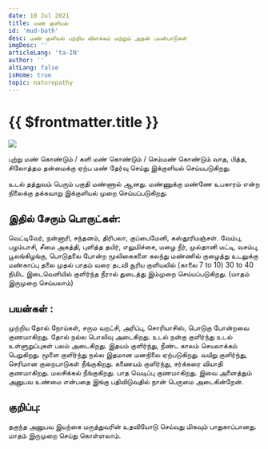 ```yaml
---
date: 10 Jul 2021
title: மண் குளியல்
id: 'mud-bath'
desc: மண் குளியல் பற்றிய விளக்கம் மற்றும் அதன் பயன்பாடுகள்
imgDesc: ''
articleLang: 'ta-IN'
author: ''
altLang: false
isHome: true
topic: naturopathy
---
```


<altLang />

# {{ $frontmatter.title }}


![](/img/naturopathy/mud-bath.jpeg)

புற்று மண் கொண்டும் / களி மண் கொண்டும் / செம்மண் கொண்டும் வாத, பித்த, சிலோத்தம தன்மைக்கு ஏற்ப மண் தேர்வு செய்து இக்குளியல் செய்யபடுகிறது.
	
உடல் தத்துவம் பெரும் பகுதி மண்ணால் ஆனது. மண்ணுக்கு மண்ணே உபகாரம் என்ற நிலைக்கு தக்கவாறு இக்குளியல் முறை செய்யப்படுகிறது.

## இதில் சேரும் பொருட்கள்:

வெட்டிவேர், நன்னாரி, சந்தனம், திரிபலா, குப்பைமேனி, கஸ்தூரிமஞ்சள். வேம்பு, பழம்பாசி, சீமை அகத்தி, புளித்த தயிர், எலுமிச்சை, மழை நீர், முல்தானி மட்டி, வசம்பு, பூலங்கிழங்கு, பொடுதலை போன்ற மூலிகைகளை கலந்து மண்ணில் குழைத்து உடலுக்கு மண்காப்பு தலை முதல் பாதம் வரை தடவி சூரிய குளியலில் (காலை 7 to 10) 30 to 40  நிமிட இடைவெளியில் குளிர்ந்த நீரால் துடைத்து இம்முறை செய்யப்படுகிறது. (மாதம் இருமுறை செய்யலாம்)

## பயன்கள் :

முற்றிய தோல் நோய்கள், சரும வறட்சி, அரிப்பு, சொரியாசிஸ், பொடுகு போன்றவை குணமாகிறது. தோல் நல்ல பொலிவு அடைகிறது. உடல் நன்கு குளிர்ந்து உடல் உள்ளுறுப்புகள் பலம் அடைகிறது. இதயம் குளிர்ந்து, நீண்ட காலம் செயலாக்கம் பெறுகிறது. மூளை குளிர்ந்து நல்ல இதமான மனநிலை ஏற்படுகிறது. வயிறு குளிர்ந்து, செரிமான குறைபாடுகள் நீங்குகிறது. கணையம் குளிர்ந்து, சர்க்கரை வியாதி குணமாகிறது. மலசிக்கல் நீங்குகிறது. பாத வெடிப்பு குணமாகிறது. இவை அனைத்தும் அனுபவ உண்மை என்பதை இங்கு பதிவிடுவதில் நான் பெருமை அடைகின்றேன்.

## குறிப்பு:

தகுந்த அனுபவ இயற்கை மருத்துவரின் உதவியோடு செய்வது மிகவும் பாதுகாப்பானது. மாதம் இருமுறை செய்து கொள்ளலாம்.



<style>
   
</style>